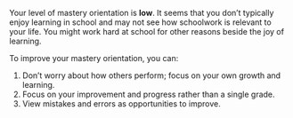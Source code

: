 Your level of mastery orientation is **low**. It seems that you don’t typically enjoy learning in school and may not see how schoolwork is relevant to your life. You might work hard at school for other reasons beside the joy of learning.

To improve your mastery orientation, you can:

1.	Don’t worry about how others perform; focus on your own growth and learning. 
2.	Focus on your improvement and progress rather than a single grade.
3.	View mistakes and errors as opportunities to improve.
